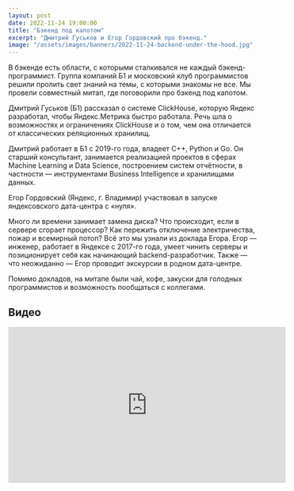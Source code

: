 ```yaml
---
layout: post
date: 2022-11-24 19:00:00
title: "Бэкенд под капотом"
excerpt: "Дмитрий Гуськов и Егор Гордовский про бэкенд."
image: "/assets/images/banners/2022-11-24-backend-under-the-hood.jpg"
---
```


В бэкенде есть области, с которыми сталкивался не каждый бэкенд-программист. Группа компаний Б1 и московский клуб программистов решили пролить свет знаний на темы, с которыми знакомы не все. Мы провели совместный митап, где поговорили про бэкенд под капотом.

Дмитрий Гуськов (Б1) рассказал о системе ClickHouse, которую Яндекс разработал, чтобы Яндекс.Метрика быстро работала. Речь шла о возможностях и ограничениях ClickHouse и о том, чем она отличается от классических реляционных хранилищ.

Дмитрий работает в Б1 с 2019-го года, владеет C++, Python и Go. Он старший консультант, занимается реализацией проектов в сферах Machine Learning и Data Science, построением систем отчётности, в частности — инструментами Business Intelligence и хранилищами данных.

Егор Гордовский (Яндекс, г. Владимир) участвовал в запуске яндексовского дата-центра с «нуля».

Много ли времени занимает замена диска? Что происходит, если в сервере сгорает процессор? Как пережить отключение электричества, пожар и всемирный потоп? Всё это мы узнали из доклада Егора. Егор — инженер, работает в Яндексе с 2017-го года, умеет чинить серверы и позиционирует себя как начинающий backend-разработчик. Также — что неожиданно — Егор проводит экскурсии в родном дата-центре.

Помимо докладов, на митапе были чай, кофе, закуски для голодных программистов и возможность пообщаться с коллегами.

## Видео

<div class="video">
    <iframe width="560" height="315" src="https://www.youtube.com/embed/ZMVgW5RCfzw" title="YouTube video player" frameborder="0" allow="accelerometer; autoplay; clipboard-write; encrypted-media; gyroscope; picture-in-picture" allowfullscreen></iframe>
</div>
